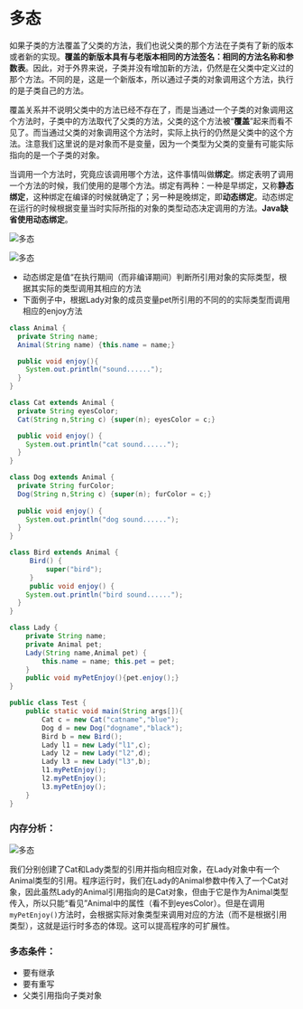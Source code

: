 ﻿# 多态


如果子类的方法覆盖了父类的方法，我们也说父类的那个方法在子类有了新的版本或者新的实现。**覆盖的新版本具有与老版本相同的方法签名：相同的方法名称和参数表**。因此，对于外界来说，子类并没有增加新的方法，仍然是在父类中定义过的那个方法。不同的是，这是一个新版本，所以通过子类的对象调用这个方法，执行的是子类自己的方法。

覆盖关系并不说明父类中的方法已经不存在了，而是当通过一个子类的对象调用这个方法时，子类中的方法取代了父类的方法，父类的这个方法被“**覆盖**”起来而看不见了。而当通过父类的对象调用这个方法时，实际上执行的仍然是父类中的这个方法。注意我们这里说的是对象而不是变量，因为一个类型为父类的变量有可能实际指向的是一个子类的对象。

当调用一个方法时，究竟应该调用哪个方法，这件事情叫做**绑定**。绑定表明了调用一个方法的时候，我们使用的是哪个方法。绑定有两种：一种是早绑定，又称**静态绑定**，这种绑定在编译的时候就确定了；另一种是晚绑定，即**动态绑定**。动态绑定在运行的时候根据变量当时实际所指的对象的类型动态决定调用的方法。**Java缺省使用动态绑定**。

![多态][1]

![多态][2]


[1]: https://github.com/LibraTang/Pics/blob/master/Java-Notes/%E5%A4%9A%E6%80%811.png
[2]: https://github.com/LibraTang/Pics/blob/master/Java-Notes/%E5%A4%9A%E6%80%812.png

* 动态绑定是值“在执行期间（而非编译期间）判断所引用对象的实际类型，根据其实际的类型调用其相应的方法
* 下面例子中，根据Lady对象的成员变量pet所引用的不同的的实际类型而调用相应的enjoy方法
```java
class Animal {
  private String name;
  Animal(String name) {this.name = name;}

  public void enjoy(){
    System.out.println("sound......");
  }
}

class Cat extends Animal {
  private String eyesColor;
  Cat(String n,String c) {super(n); eyesColor = c;}

  public void enjoy() {
    System.out.println("cat sound......");
  }
}

class Dog extends Animal {
  private String furColor;
  Dog(String n,String c) {super(n); furColor = c;}
 
  public void enjoy() {
    System.out.println("dog sound......");
  }
}

class Bird extends Animal {
	 Bird() {
	 	 super("bird");
	 }
	 public void enjoy() {
    System.out.println("bird sound......");
  }
}

class Lady {
    private String name;
    private Animal pet;
    Lady(String name,Animal pet) {
        this.name = name; this.pet = pet;
    }
    public void myPetEnjoy(){pet.enjoy();}
}

public class Test {
    public static void main(String args[]){
        Cat c = new Cat("catname","blue");
        Dog d = new Dog("dogname","black");
        Bird b = new Bird();
        Lady l1 = new Lady("l1",c);
        Lady l2 = new Lady("l2",d);
        Lady l3 = new Lady("l3",b);
        l1.myPetEnjoy();
        l2.myPetEnjoy();
        l3.myPetEnjoy();
    }
}
```
### 内存分析：

![多态](https://github.com/LibraTang/Pics/blob/master/Java-Notes/%E5%A4%9A%E6%80%813.png)

我们分别创建了Cat和Lady类型的引用并指向相应对象，在Lady对象中有一个Animal类型的引用。程序运行时，我们在Lady的Animal参数中传入了一个Cat对象，因此虽然Lady的Animal引用指向的是Cat对象，但由于它是作为Animal类型传入，所以只能“看见”Animal中的属性（看不到eyesColor）。但是在调用`myPetEnjoy()`方法时，会根据实际对象类型来调用对应的方法（而不是根据引用类型），这就是运行时多态的体现。这可以提高程序的可扩展性。

### 多态条件：

* 要有继承
* 要有重写
* 父类引用指向子类对象
